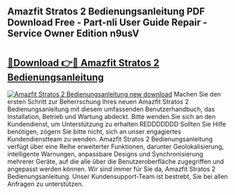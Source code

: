 ## Amazfit Stratos 2 Bedienungsanleitung PDF Download Free - Part-nli User Guide Repair - Service Owner Edition n9usV

# <h2><a href="http://df5fzi3.blite.top/?on=Amazfit+Stratos+2+Bedienungsanleitung">🔗Download 👉🔴 Amazfit Stratos 2 Bedienungsanleitung</a></h2>

[![Amazfit Stratos 2 Bedienungsanleitung new download](https://i.imgur.com/lujVjoI.png)](http://df5fzi3.blite.top/?on=Amazfit+Stratos+2+Bedienungsanleitung)
Machen Sie den ersten Schritt zur Beherrschung Ihres neuen Amazfit Stratos 2 Bedienungsanleitung mit diesem umfassenden Benutzerhandbuch, das Installation, Betrieb und Wartung abdeckt. Bitte wenden Sie sich an den Kundendienst, um Unterstützung zu erhalten REDDDDDDD Sollten Sie Hilfe benötigen, zögern Sie bitte nicht, sich an unser engagiertes Kundendienstteam zu wenden. Amazfit Stratos 2 Bedienungsanleitung verfügt über eine Reihe erweiterter Funktionen, darunter Geolokalisierung, intelligente Warnungen, anpassbare Designs und Synchronisierung mehrerer Geräte, auf die alle über die Benutzeroberfläche zugegriffen und angepasst werden können. Wir sind immer für Sie da, Amazfit Stratos 2 Bedienungsanleitung. Unser Kundensupport-Team ist bestrebt, Sie bei allen Anfragen zu unterstützen.
